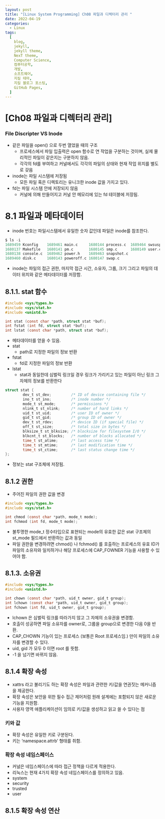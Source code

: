 ```yaml
---
layout: post
title: "[Linux System Programming] Ch08 파일과 디렉터리 관리 "
date: 2022-04-19
categories:
  - Linux
tags:
  [
    blog,
    jekyll,
    jekyll theme,
    NexT theme,
    Computer Science,
    컴퓨터공학,
    개발,
    소프트웨어,
    지킬 테마,
    지킬 블로그 포스팅,
    GitHub Pages,
  ]
---
```


# [Ch08 파일과 디렉터리 관리]

### File Discripter VS Inode

- 같은 파일을 open() 으로 두번 열었을 때의 구조
  - 프로세스에서 파일 입출력은 open 함수로 연 작업을 구분하는 것이며, 실제 물리적인 파일이 같은지는 구분하지 않음.
  - 각각의 fd를 부여하고 커널에서도 각각의 파일의 상태와 현재 작업 위치를 별도로 갖음
- inode는 파일 시스템에 저장됨
  - 모든 파일 혹은 디렉토리는 유니크한 inode 값을 가지고 있다.
- fd는 파일 시스템 안에 저장되지 않음
  - 커널에 의해 만들어지고 커널 안 메모리에 있는 fd 테이블에 저장됨.

# 8.1 파일과 메타데이터

- inode 번호는 파일시스템에서 유일한 숫자 값인데 파일은 inode를 참조한다.

```c
$ ls -i
1689459 Kconfig    1689461 main.c     1680144 process.c  1689464 swsusp.c
1680137 Makefile   1680141 pm.c       1680145 smp.c      1680149 user.c
1680138 console.c  1689462 power.h    1689463 snapshot.c
1689460 disk.c     1680143 poweroff.c 1680147 swap.c
```

- inode는 파일의 접근 권한, 마지막 접근 시간, 소유자, 그룹, 크기 그리고 파일의 데이터 위치와 같은 메타데이터를 저장함.

## 8.1.1. stat 함수

```c
#include <sys/types.h>
#include <sys/stat.h>
#include <unistd.h>

int stat (const char *path, struct stat *buf);
int fstat (int fd, struct stat *buf);
int lstat (const char *path, struct stat *buf);
```

- 메타데이터를 얻을 수 있음.
- stat
  - path로 지정한 파일의 정보 반환
- fstat
  - fd로 지정한 파일의 정보 반환
- lstat
  - stat과 동일한데 심벌릭 링크일 경우 링크가 가리키고 있는 파일이 아닌 링크 그 자체의 정보를 반환한다

```c
struct stat {
        dev_t st_dev;         /* ID of device containing file */
        ino_t st_ino;         /* inode number */
        mode_t st_mode;       /* permissions */
        nlink_t st_nlink;     /* number of hard links */
        uid_t st_uid;         /* user ID of owner */
        gid_t st_gid;         /* group ID of owner */
        dev_t st_rdev;        /* device ID (if special file) */
        off_t st_size;        /* total size in bytes */
        blksize_t st_blksize; /* blocksize for filesystem I/O */
        blkcnt_t st_blocks;   /* number of blocks allocated */
        time_t st_atime;      /* last access time */
        time_t st_mtime;      /* last modification time */
        time_t st_ctime;      /* last status change time */
};
```

- 정보는 stat 구조체에 저장됨.

## 8.1.2 권한

- 주어진 파일의 권한 값을 변경

```c
#include <sys/types.h>
#include <sys/stat.h>

int chmod (const char *path, mode_t mode);
int fchmod (int fd, mode_t mode);
```

- 불투명한 mode_t 정수타입으로 표현되는 mode의 유효한 값은 stat 구조체의 st_mode 필드에서 반환하는 값과 동일
- 파일 권한을 변경하려면 chmod() 나 fchmod() 를 호출하는 프로세스의 유효 ID가 파일의 소유자와 일치하거나 해당 프로세스에 CAP_FOWNER 기능을 사용할 수 있어야 함.

## 8.1.3. 소유권

```c
#include <sys/types.h>
#include <unistd.h>

int chown (const char *path, uid_t owner, gid_t group);
int lchown (const char *path, uid_t owner, gid_t group);
int fchown (int fd, uid_t owner, gid_t group);
```

- lchown 은 심벌릭 링크를 따라가지 않고 그 자체의 소유권을 변경함.
- 호출이 성공하면 파일 소유자를 owner로, 그룹을 group으로 변경한 다음 0을 반환.
- CAP_CHOWN 기능이 있는 프로세스 (보통은 Root 프로세스임.) 만이 파일의 소유자를 변경할 수 있다.
- uid, gid 가 모두 0 이면 root 를 뜻함.
- -1 을 넘기면 바뀌지 않음.

## 8.1.4 확장 속성

- xattrs 라고 불리기도 하는 확장 속성은 파일과 관련한 키/값을 연권짓는 메커니즘을 제공한다.
- 확장 속성은 보안을 위한 필수 접근 제어처럼 원래 설계에는 포함되지 않은 새로운 기능을 지원함.
- 사용자 영역 애플리케이션이 임의로 키/값을 생성하고 읽고 쓸 수 있다는 점

### 키와 값

- 확장 속성은 유일한 키로 구분된다.
- 키는 ‘namespace.attrb’ 형태를 취함.

### 확장 속성 네임스페이스

- 커널은 네임스페이스에 따라 접근 정책을 다르게 적용한다.
- 리눅스는 현재 4가지 확장 속성 네임스페이스를 정의하고 있음.
- system
- security
- trusted
- user

## 8.1.5 확장 속성 연산
